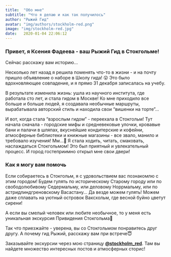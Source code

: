 ```yaml
---
title:  "Обо мне"
subtitle: "Что я делаю и как так получилось"
author: "Рыжий Гид"
avatar: "img/authors/stockholm-red.png"
image: "img/stockholm-red.jpg"
date:   2020-01-04 22:06:12
---
```


### Привет, я Ксения Фадеева - ваш Рыжий Гид в Стокгольме!


Сейчас расскажу вам историю...

Несколько лет назад я решила поменять что-то в жизни - и на почту пришло объявление о наборе в Школу гида! 😲
Это было вдохновляющее совпадение, и я прямо 31 декабря записалась на учебу.

В результате изменила жизнь: ушла из научного института, где работала сто лет, и стала гидом в Москве! 
Ко мне приходило все больше и больше людей, я создавала необычные маршруты, вырабатывала авторский стиль и находила  свои “вишенки на торте”...

И вот, когда стала “взрослым гидом” - переехала в Стокгольм!
Тут начала сначала - городские мифы и средневековые улочки, кровавые бани и палачи в шляпах, вкуснейшие кондитерские и кофейни, атмосферные библиотеки и книжные магазины - все звало, манило и требовало изучения! Мм...🤗
Я стала ходить, читать, смаковать, наслаждаться Стокгольмом! Это был приятный и увлекательный процесс. И город гостеприимно открыл мне свои двери!

### Как я могу вам помочь
Если собираетесь в Стокгольм, я с удовольствием вас познакомлю с этим городом! 
Будем гулять по историческому Старому городу или по свободолюбивому Седермальму, или деловому Норрмальму, или по астридлиндгреновскому Васастану... Да везде можем гулять! Можем даже сплавать на уютный островок Ваксхольм, где весной буйно цветут сирени!

А если вы смелый человек или любите необычное, то у меня есть уникальная экскурсия Привидения Стокгольма👻

Так что приезжайте - уверена, вы со Стокгольмом понравитесь друг другу.
А почему гид Рыжий, расскажу вам при встрече😇

Заказывайте экскурсии через мою страницу [**@stockholm_red**](https://www.instagram.com/stockholm_red/). 
Там вы найдете множество интересных постов и атмосферных сторис!
